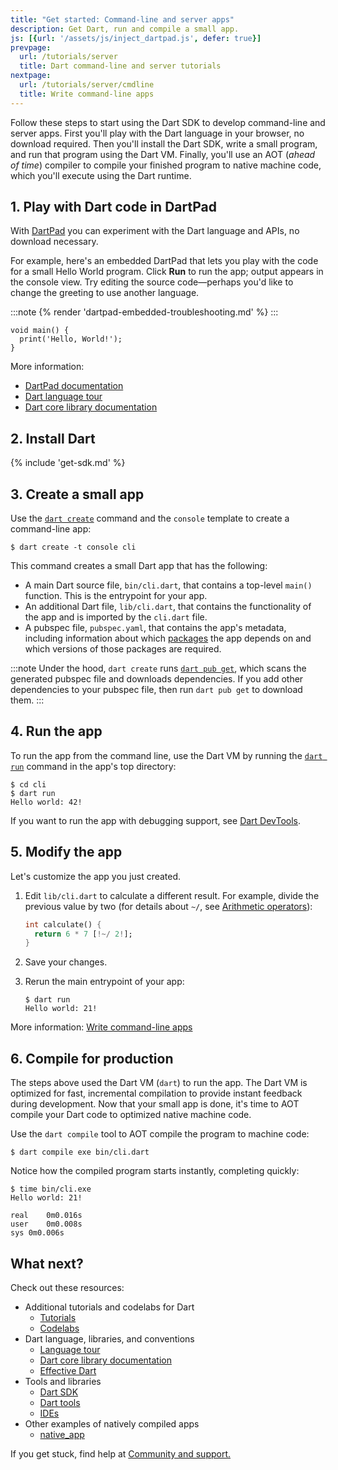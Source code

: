 ```yaml
---
title: "Get started: Command-line and server apps"
description: Get Dart, run and compile a small app.
js: [{url: '/assets/js/inject_dartpad.js', defer: true}]
prevpage:
  url: /tutorials/server
  title: Dart command-line and server tutorials
nextpage:
  url: /tutorials/server/cmdline
  title: Write command-line apps
---
```


Follow these steps to start using the Dart SDK to develop command-line and server apps.
First you'll play with the Dart language in your browser, no download required.
Then you'll install the Dart SDK, write a small program, and run that program using the Dart VM.
Finally, you'll use an AOT (_ahead of time_) compiler to compile your finished program to native machine code,
which you'll execute using the Dart runtime.

## 1. Play with Dart code in DartPad

With [DartPad](/tools/dartpad) you can experiment with the Dart language and
APIs, no download necessary.

For example, here's an embedded DartPad that lets you play with the code for a
small Hello World program. Click **Run** to run the app; output appears in the
console view. Try editing the source code—perhaps you'd like to change the
greeting to use another language.

:::note
{% render 'dartpad-embedded-troubleshooting.md' %}
:::

<?code-excerpt "misc/test/samples_test.dart (hello-world)"?>
```dartpad
void main() {
  print('Hello, World!');
}
```

More information:

* [DartPad documentation][]
* [Dart language tour][]
* [Dart core library documentation][]

## 2. Install Dart

{% include 'get-sdk.md' %}

## 3. Create a small app

Use the [`dart create`](/tools/dart-create) command
and the `console` template to create a command-line app:

```console
$ dart create -t console cli
```

This command creates a small Dart app that has the following:

* A main Dart source file, `bin/cli.dart`, that contains a top-level
  `main()` function. This is the entrypoint for your app.
* An additional Dart file, `lib/cli.dart`, that contains the functionality of
  the app and is imported by the `cli.dart` file.
* A pubspec file, `pubspec.yaml`, that contains the app's metadata, including
  information about which [packages](/guides/packages) the app depends on
  and which versions of those packages are required.

:::note
Under the hood, `dart create` runs [`dart pub get`][], which
scans the generated pubspec file and downloads dependencies.
If you add other dependencies to your pubspec file,
then run `dart pub get` to download them.
:::

[`dart pub get`]: /tools/pub/cmd/pub-get

## 4. Run the app

To run the app from the command line, use the Dart VM by running the
[`dart run`](/tools/dart-run) command in the app's top directory:

```console
$ cd cli
$ dart run
Hello world: 42!
```

If you want to run the app with debugging support, see
[Dart DevTools](/tools/dart-devtools).

## 5. Modify the app

Let's customize the app you just created.

 1. Edit `lib/cli.dart` to calculate a different result. For example, divide the
    previous value by two (for details about `~/`, see [Arithmetic operators][]):

    <?code-excerpt "misc/test/tutorial/get_started.dart (calculate)" replace="/~\/ 2/[!$&!]/g"?>
    ```dart
    int calculate() {
      return 6 * 7 [!~/ 2!];
    }
    ```

 1. Save your changes.

 1. Rerun the main entrypoint of your app:

    ```console
    $ dart run
    Hello world: 21!
    ```

More information:
[Write command-line apps](/tutorials/server/cmdline)

## 6. Compile for production

The steps above used the Dart VM (`dart`) to run the app. The Dart VM is
optimized for fast, incremental compilation to provide instant feedback
during development. Now that your small app is done,
it's time to AOT compile your Dart code to optimized native machine code.

Use the `dart compile` tool to AOT compile the program to machine code:

```console
$ dart compile exe bin/cli.dart
```
Notice how the compiled program starts instantly, completing quickly:

```console
$ time bin/cli.exe
Hello world: 21!

real	0m0.016s
user	0m0.008s
sys	0m0.006s
```

## What next?

Check out these resources:

* Additional tutorials and codelabs for Dart
  * [Tutorials](/tutorials)
  * [Codelabs](/codelabs)
* Dart language, libraries, and conventions
  * [Language tour](/language)
  * [Dart core library documentation](/libraries)
  * [Effective Dart](/effective-dart)
* Tools and libraries
  * [Dart SDK](/tools/sdk)
  * [Dart tools](/tools)
  * [IDEs](/tools#editors)
* Other examples of natively compiled apps
  * [native_app]({{site.repo.dart.org}}/samples/tree/main/native_app)

If you get stuck, find help at [Community and support.](/community)

[Arithmetic operators]: /language/operators#arithmetic-operators
[DartPad documentation]: /tools/dartpad
[Dart language tour]: /language
[Dart core library documentation]: /libraries
[ide]: /tools#editors

